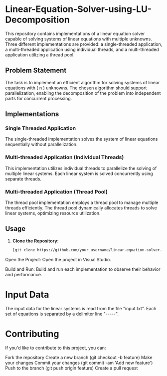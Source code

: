 # Linear-Equation-Solver-using-LU-Decomposition

This repository contains implementations of a linear equation solver capable of solving systems of linear equations with multiple unknowns. Three different implementations are provided: a single-threaded application, a multi-threaded application using individual threads, and a multi-threaded application utilizing a thread pool.

## Problem Statement

The task is to implement an efficient algorithm for solving systems of linear equations with \( n \) unknowns. The chosen algorithm should support parallelization, enabling the decomposition of the problem into independent parts for concurrent processing.

## Implementations

### Single Threaded Application

The single-threaded implementation solves the system of linear equations sequentially without parallelization.

### Multi-threaded Application (Individual Threads)

This implementation utilizes individual threads to parallelize the solving of multiple linear systems. Each linear system is solved concurrently using separate threads.

### Multi-threaded Application (Thread Pool)

The thread pool implementation employs a thread pool to manage multiple threads efficiently. The thread pool dynamically allocates threads to solve linear systems, optimizing resource utilization.

## Usage

1. **Clone the Repository:**

   ```bash
   [git clone https://github.com/your_username/linear-equation-solver.git](https://github.com/kingmudassir/Linear-Equation-Solver-using-LU-Decomposition.git)

Open the Project:
Open the project in Visual Studio.

Build and Run:
Build and run each implementation to observe their behavior and performance.

# Input Data
The input data for the linear systems is read from the file "input.txt". Each set of equations is separated by a delimiter line "-----".

# Contributing
If you'd like to contribute to this project, you can:

Fork the repository
Create a new branch (git checkout -b feature)
Make your changes
Commit your changes (git commit -am 'Add new feature')
Push to the branch (git push origin feature)
Create a pull request
